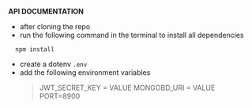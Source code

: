 **API DOCUMENTATION**

- after cloning the repo
- run the following command in the terminal to install all dependencies
```
  npm install
```

- create a dotenv `.env`
- add the following environment variables
  > JWT_SECRET_KEY = VALUE
  > MONGOBD_URI = VALUE
  > PORT=8900